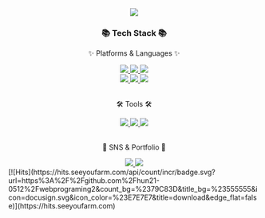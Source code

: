 <div align=center>
  <a href="#">
    <img src="https://capsule-render.vercel.app/api?type=waving&color=auto&height=200&section=header&text=SpringBoot!&fontSize=90" />
  </a>

  <h3>📚 Tech Stack 📚</h3>
  <p>✨ Platforms & Languages ✨</p>
  <a href="https://namu.wiki/w/Spring(%ED%94%84%EB%A0%88%EC%9E%84%EC%9B%8C%ED%81%AC)">
    <img src="https://img.shields.io/badge/spring-6DB33F?style=flat&logo=Spring&logoColor=white"/>
  </a>
  <a href="https://namu.wiki/w/Java">
    <img src="https://img.shields.io/badge/Java-007396?style=flat&logo=Conda-Forge&logoColor=white"/>
  </a>
  <a href="https://namu.wiki/w/%EC%98%A4%EB%9D%BC%ED%81%B4%20%EB%8D%B0%EC%9D%B4%ED%84%B0%EB%B2%A0%EC%9D%B4%EC%8A%A4">
    <img src="https://img.shields.io/badge/Oracle%20SQL-F80000?style=flat&logo=Oracle&logoColor=white" />
  </a>
  <br>
  <a href="https://namu.wiki/w/HTML5">
    <img src="https://img.shields.io/badge/HTML5-E34F26?style=flat&logo=HTML5&logoColor=white" />
  </a>
  <a href="https://namu.wiki/w/CSS">
    <img src="https://img.shields.io/badge/CSS3-1572B6?style=flat&logo=CSS3&logoColor=white" />
  </a>
  <a href="https://namu.wiki/w/JavaScript">
    <img src="https://img.shields.io/badge/JavaScript-F7DF1E?style=flat&logo=JavaScript&logoColor=white" />
  </a>
  <br><br>
  <p>🛠 Tools 🛠</p>
  <a href="https://www.google.com/search?q=eclipse+github+%EC%97%B0%EB%8F%99&oq=eclipse+github+&aqs=chrome.1.69i57j0i512l9.9755j0j9&sourceid=chrome&ie=UTF-8">
    <img src="https://img.shields.io/badge/GitHub-181717?style=flat&logo=GitHub&logoColor=white"/>
  </a>
  <a href="https://www.eclipse.org/downloads/">
    <img src="https://img.shields.io/badge/Eclipse%20IDE-2C2255?style=flat&logo=EclipseIDE&logoColor=white" />
  </a>
  <a href="https://www.oracle.com/database/sqldeveloper/technologies/download/">
    <img src="https://img.shields.io/badge/SqlDeveloper-809CC9?style=flat&logo=Oracle&logoColor=white" />
  </a>
  <br><br>
  <p>🎨 SNS & Portfolio 🎨</p>
  <a href="#">
    <img src="https://img.shields.io/badge/Portfolio-FF3633?style=flat&logo=Micro.blog&logoColor=white" />
  </a>
  <a href="mailto:2001february@mokpo.ac.kr">
    <img src="https://img.shields.io/badge/Mail-30B980?style=flat&logo=Gmail&logoColor=white" />
  </a>
</div>
<div>
  [![Hits](https://hits.seeyoufarm.com/api/count/incr/badge.svg?url=https%3A%2F%2Fgithub.com%2Fhun21-0512%2Fwebprograming2&count_bg=%2379C83D&title_bg=%23555555&icon=docusign.svg&icon_color=%23E7E7E7&title=download&edge_flat=false)](https://hits.seeyoufarm.com)
</div>
